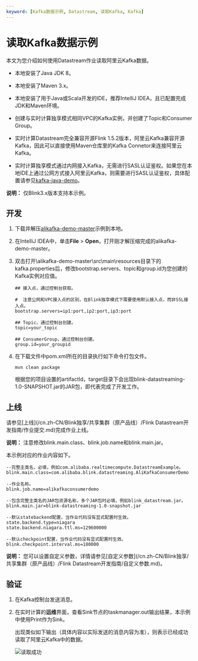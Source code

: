 ```yaml
---
keyword: [Kafka数据示例, Datastream, 读取Kafka, Kafka]
---
```


# 读取Kafka数据示例

本文为您介绍如何使用Datastream作业读取阿里云Kafka数据。

-   本地安装了Java JDK 8。
-   本地安装了Maven 3.x。
-   本地安装了用于Java或Scala开发的IDE，推荐IntelliJ IDEA，且已配置完成JDK和Maven环境。
-   创建与实时计算独享模式相同VPC的Kafka实例，并创建了Topic和Consumer Group。

-   实时计算Datastream完全兼容开源Flink 1.5.2版本，阿里云Kafka兼容开源Kafka，因此可以直接使用Maven仓库里的Kafka Connetor来连接阿里云Kafka。
-   实时计算独享模式通过内网接入Kafka，无需进行SASL认证鉴权。如果您在本地IDE上通过公网方式接入阿里云Kafka，则需要进行SASL认证鉴权，具体配置请参见[kafka-java-demo](https://github.com/AliwareMQ/aliware-kafka-demos/tree/master/kafka-java-demo)。

**说明：** 仅Blink3.x版本支持本示例。

## 开发

1.  下载并解压[alikafka-demo-master](https://github.com/RealtimeCompute/alikafka-demo)示例到本地。

2.  在IntelliJ IDEA中，单击**File** \> **Open**，打开刚才解压缩完成的alikafka-demo-master。

3.  双击打开\\alikafka-demo-master\\src\\main\\resources目录下的kafka.properties后，修改bootstrap.servers、topic和group.id为您创建的Kafka实例对应值。

    ```
    ## 接入点，通过控制台获取。
    
    #  注意公网和VPC接入点的区别，在Blink独享模式下需要使用默认接入点，而非SSL接入点。
    bootstrap.servers=ip1:port,ip2:port,ip3:port
    
    ## Topic，通过控制台创建。
    topic=your_topic
    
    ## ConsumerGroup，通过控制台创建。
    group.id=your_groupid
    ```

4.  在下载文件中pom.xml所在的目录执行如下命令打包文件。

    ```
    mvn clean package
    ```

    根据您的项目设置的artifactId，target目录下会出现blink-datastreaming-1.0-SNAPSHOT.jar的JAR包，即代表完成了开发工作。


## 上线

请参见[上线](/cn.zh-CN/Blink独享/共享集群（原产品线）/Flink Datastream开发指南/作业提交.md)完成作业上线。

**说明：** 注意修改blink.main.class、blink.job.name和blink.main.jar。

本示例对应的作业内容如下。

```
--完整主类名，必填，例如com.alibaba.realtimecompute.DatastreamExample。
blink.main.class=com.alibaba.blink.datastreaming.AliKafkaConsumerDemo

--作业名称。
blink.job.name=alikafkaconsumerdemo

--包含完整主类名的JAR包资源名称，多个JAR包时必填，例如blink_datastream.jar。
blink.main.jar=blink-datastreaming-1.0-snapshot.jar

--默认statebackend配置，当作业代码没有显式配置时生效。
state.backend.type=niagara
state.backend.niagara.ttl.ms=129600000

--默认checkpoint配置，当作业代码没有显式配置时生效。
blink.checkpoint.interval.ms=180000
```

**说明：** 您可以设置自定义参数，详情请参见[自定义参数](/cn.zh-CN/Blink独享/共享集群（原产品线）/Flink Datastream开发指南/自定义参数.md)。

## 验证

1.  在Kafka控制台发送消息。

2.  在实时计算的**运维**界面，查看Sink节点的taskmanager.out输出结果，本示例中使用Print作为Sink。

    出现类似如下输出（具体内容以实际发送的消息内容为准），则表示已经成功读取了阿里云Kafka中的数据。

    ![读取成功](https://static-aliyun-doc.oss-accelerate.aliyuncs.com/assets/img/zh-CN/0365749951/p93774.png)



